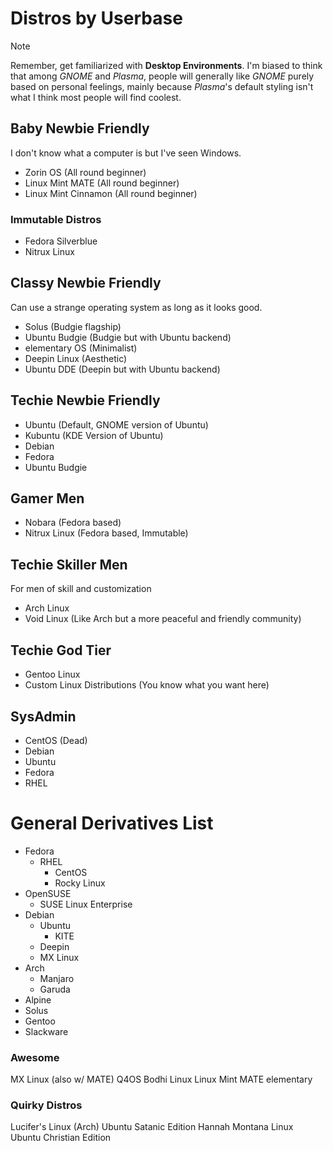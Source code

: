 # Distros by Userbase

> [!NOTE]
> Remember, get familiarized with **Desktop Environments**. I'm biased to think that among *GNOME* and *Plasma*, people will generally like *GNOME* purely based on personal feelings, mainly because *Plasma*'s default styling isn't what I think most people will find coolest.
## Baby Newbie Friendly
I don't know what a computer is but I've seen Windows.

- Zorin OS (All round beginner)
- Linux Mint MATE (All round beginner)
- Linux Mint Cinnamon (All round beginner)

### Immutable Distros
- Fedora Silverblue
- Nitrux Linux
## Classy Newbie Friendly
Can use a strange operating system as long as it looks good.

- Solus (Budgie flagship)
- Ubuntu Budgie (Budgie but with Ubuntu backend)
- elementary OS (Minimalist)
- Deepin Linux (Aesthetic)
- Ubuntu DDE (Deepin but with Ubuntu backend)
## Techie Newbie Friendly
- Ubuntu (Default, GNOME version of Ubuntu)
- Kubuntu (KDE Version of Ubuntu)
- Debian
- Fedora
- Ubuntu Budgie
## Gamer Men
- Nobara (Fedora based)
- Nitrux Linux (Fedora based, Immutable)
## Techie Skiller Men
For men of skill and customization
- Arch Linux
- Void Linux (Like Arch but a more peaceful and friendly community)
## Techie God Tier
- Gentoo Linux
- Custom Linux Distributions (You know what you want here)
## SysAdmin
- CentOS (Dead)
- Debian
- Ubuntu
- Fedora
- RHEL
# General Derivatives List
- Fedora
	- RHEL
		- CentOS
		- Rocky Linux
- OpenSUSE
	- SUSE Linux Enterprise
- Debian
	- Ubuntu
		- KITE
	- Deepin
	- MX Linux
- Arch
	- Manjaro
	- Garuda
- Alpine
- Solus
- Gentoo
- Slackware

### Awesome
MX Linux (also w/ MATE)
Q4OS
Bodhi Linux
Linux Mint MATE
elementary

### Quirky Distros
Lucifer's Linux (Arch)
Ubuntu Satanic Edition
Hannah Montana Linux
Ubuntu Christian Edition
